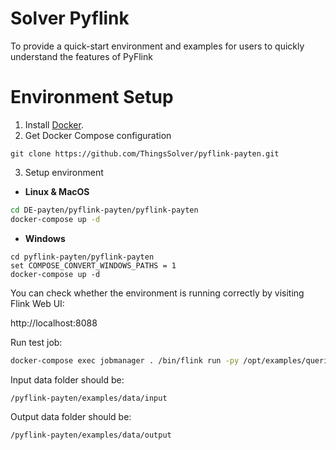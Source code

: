 # Solver Pyflink
To provide a quick-start environment and examples for users to quickly understand the features of PyFlink

# Environment Setup

1. Install [Docker](https://www.docker.com).
2. Get Docker Compose configuration
```
git clone https://github.com/ThingsSolver/pyflink-payten.git
```
3. Setup environment
* **Linux & MacOS**

```bash
cd DE-payten/pyflink-payten/pyflink-payten
docker-compose up -d
```

* **Windows**

```
cd pyflink-payten/pyflink-payten
set COMPOSE_CONVERT_WINDOWS_PATHS = 1
docker-compose up -d
```

You can check whether the environment is running correctly
by visiting Flink Web UI:

http://localhost:8088

Run test job:

```bash
docker-compose exec jobmanager . /bin/flink run -py /opt/examples/queries/1-word_count.py
```

Input data folder should be:

```bash
/pyflink-payten/examples/data/input
```

Output data folder should be:

```bash
/pyflink-payten/examples/data/output
```